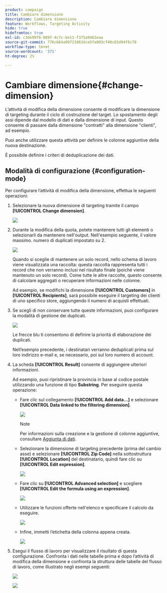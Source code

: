 ```yaml
---
product: campaign
title: Cambiare dimensione
description: Cambiare dimensione
feature: Workflows, Targeting Activity
hide: true
hidefromtoc: true
exl-id: c3de99f8-089f-4c7c-be11-f375a9463eaa
source-git-commit: 776c664a99721063dce5fa003cf40c81d94f8c78
workflow-type: tm+mt
source-wordcount: '371'
ht-degree: 2%

---
```


# Cambiare dimensione{#change-dimension}



L’attività di modifica della dimensione consente di modificare la dimensione di targeting durante il ciclo di costruzione del target. Lo spostamento degli assi dipende dal modello di dati e dalla dimensione di input. Questo consente di passare dalla dimensione &quot;contratti&quot; alla dimensione &quot;clienti&quot;, ad esempio.

Puoi anche utilizzare questa attività per definire le colonne aggiuntive della nuova destinazione.

È possibile definire i criteri di deduplicazione dei dati.

## Modalità di configurazione {#configuration-mode}

Per configurare l’attività di modifica della dimensione, effettua le seguenti operazioni:

1. Selezionare la nuova dimensione di targeting tramite il campo **[!UICONTROL Change dimension]**.

   ![](assets/s_user_change_dimension_param1.png)

1. Durante la modifica della quota, potete mantenere tutti gli elementi o selezionarli da mantenere nell&#39;output. Nell&#39;esempio seguente, il valore massimo. numero di duplicati impostato su 2.

   ![](assets/s_user_change_dimension_limit.png)

   Quando si sceglie di mantenere un solo record, nello schema di lavoro viene visualizzata una raccolta: questa raccolta rappresenta tutti i record che non verranno inclusi nel risultato finale (poiché viene mantenuto un solo record). Come tutte le altre raccolte, questo consente di calcolare aggregati o recuperare informazioni nelle colonne.

   Ad esempio, se modifichi la dimensione **[!UICONTROL Customers]** in **[!UICONTROL Recipients]**, sarà possibile eseguire il targeting dei clienti di uno specifico store, aggiungendo il numero di acquisti effettuati.

1. Se scegli di non conservare tutte queste informazioni, puoi configurare la modalità di gestione dei duplicati.

   ![](assets/s_user_change_dimension_param2.png)

   Le frecce blu ti consentono di definire la priorità di elaborazione dei duplicati.

   Nell’esempio precedente, i destinatari verranno deduplicati prima sul loro indirizzo e-mail e, se necessario, poi sul loro numero di account.

1. La scheda **[!UICONTROL Result]** consente di aggiungere ulteriori informazioni.

   Ad esempio, puoi ripristinare la provincia in base al codice postale utilizzando una funzione di tipo **Substring**. Per eseguire questa operazione:

   * Fare clic sul collegamento **[!UICONTROL Add data...]** e selezionare **[!UICONTROL Data linked to the filtering dimension]**.

     ![](assets/wf_change-dimension_sample_01.png)

     >[!NOTE]
     >
     >Per informazioni sulla creazione e la gestione di colonne aggiuntive, consultare [Aggiunta di dati](query.md#adding-data).

   * Selezionare la dimensione di targeting precedente (prima del cambio asse) e selezionare **[!UICONTROL Zip Code]** nella sottostruttura **[!UICONTROL Location]** del destinatario, quindi fare clic su **[!UICONTROL Edit expression]**.

     ![](assets/wf_change-dimension_sample_02.png)

   * Fare clic su **[!UICONTROL Advanced selection]** e scegliere **[!UICONTROL Edit the formula using an expression]**.

     ![](assets/wf_change-dimension_sample_03.png)

   * Utilizzare le funzioni offerte nell&#39;elenco e specificare il calcolo da eseguire.

     ![](assets/wf_change-dimension_sample_04.png)

   * Infine, immetti l’etichetta della colonna appena creata.

     ![](assets/wf_change-dimension_sample_05.png)

1. Esegui il flusso di lavoro per visualizzare il risultato di questa configurazione. Confronta i dati nelle tabelle prima e dopo l’attività di modifica della dimensione e confronta la struttura delle tabelle del flusso di lavoro, come illustrato negli esempi seguenti:

   ![](assets/wf_change-dimension_sample_06.png)

   ![](assets/wf_change-dimension_sample_07.png)
